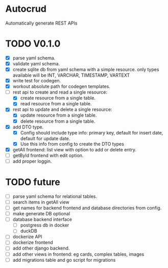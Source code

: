 # Autocrud
Automatically generate REST APIs


# TODO V0.1.0
 - [X] parse yaml schema.
 - [X] validate yaml schema.
 - [X] create sqlite db from yaml schema with a simple resource.
        only types available will be INT, VARCHAR, TIMESTAMP, VARTEXT
 - [X] write test for codegen.
 - [X] workout absolute path for codegen templates.
 - [ ] rest api to create and read a single resource:
   - [X] create resource from a single table.
   - [X] read resource from a single table.
 - [X] rest api to update and delete a single resource:
   - [X] update resource from a single table.
   - [X] delete resource from a single table.
 - [X] add DTO type.
   - [X] Config should include type info: primary key, default for insert date,
        default for update date.
   - [X] Use this info from config to create the DTO types
 - [X] getAll frontend: list view with option to add or delete entry.
 - [ ] getById frontend with edit option.
 - [ ] add proper loggin.
 
# TODO future
 - [ ] parse yaml schema for relational tables.
 - [ ] search items in getAll view
 - [ ] get names for backend frontend and database directories from config.
 - [ ] make generate DB optional
 - [ ] database backend interface
   - [ ] postgress db in docker 
   - [ ] duckDB
 - [ ] dockerize API
 - [ ] dockerize frontend
 - [ ] add other django backend.
 - [ ] add other views in frontend: eg cards, complex tables, images
 - [ ] add migrations table and go script for migrations
